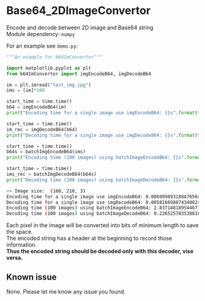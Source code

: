 # Base64_2DImageConvertor
Encode and decode between 2D image and Base64 string  
Module dependency: `numpy`  

For an example see `demo.py`:

```python
"""An example for b64ImConverter"""

import matplotlib.pyplot as plt
from b64ImConverter import imgEncodeB64, imgDecodeB64

im = plt.imread("test_img.jpg")
ims = [im]*100

start_time = time.time()
b64 = imgEncodeB64(im)
print("Encoding time for a single image use imgEncodeB64: {}s".format(time.time() - start_time))

start_time = time.time()
im_rec = imgDecodeB64(b64)
print("Decoding time for a single image use imgDecodeB64: {}s".format(time.time() - start_time))

start_time = time.time()
b64s = batchImgEncodeB64(ims)
print("Encoding time (100 images) using batchImageEncodeB64: {}s".format(time.time() - start_time))

start_time = time.time()
ims_rec = batchImgDecodeB64(b64s)
print("Decoding time (100 images) using batchImageDecodeB64: {}s".format(time.time() - start_time))

```
```bash
>> Image size:  (168, 210, 3)
Encoding time for a single image use imgEncodeB64: 0.08699989318847656s
Decoding time for a single image use imgDecodeB64: 0.00581669807434082s
Encoding time (100 images) using batchImageEncodeB64: 2.8371481895446777s
Decoding time (100 images) using batchImageDecodeB64: 0.22652578353881836s
```
    
Each pixel in the image will be converted into bits of minimum length to save the space.  
The encoded string has a header at the beginning to record those information.  
**Thus the encoded string should be decoded only with this decoder, vise versa.**

## Known issue
None. 
Please let me know any issue you found.
